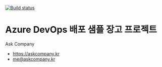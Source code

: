 [![Build status](https://dev.azure.com/dnjswnsgml/demo-azure-DevOps/_apis/build/status/demo-azure-DevOps-CI)](https://dev.azure.com/dnjswnsgml/demo-azure-DevOps/_build/latest?definitionId=1)
# Azure DevOps 배포 샘플 장고 프로젝트

Ask Company

+ https://askcompany.kr
+ me@askcompany.kr

